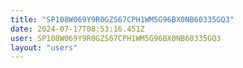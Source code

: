 ```yaml
---
title: "SP108W069Y9R0GZS67CPH1WM5G96BX0NB60335GQ3"
date: 2024-07-17T08:53:16.451Z
user: SP108W069Y9R0GZS67CPH1WM5G96BX0NB60335GQ3
layout: "users"
---
```

    